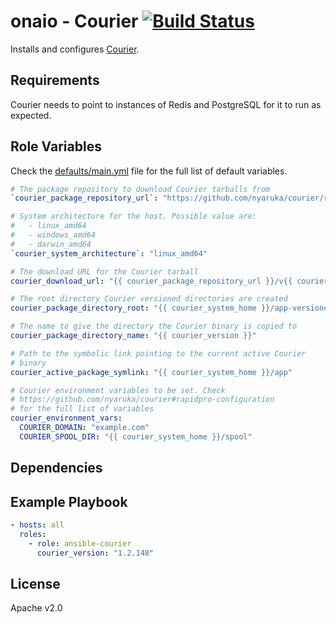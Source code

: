 onaio - Courier [![Build Status](https://travis-ci.org/onaio/ansible-courier.svg?branch=master)](https://travis-ci.org/onaio/ansible-courier)
=========

Installs and configures [Courier](https://github.com/nyaruka/courier).

Requirements
------------

Courier needs to point to instances of Redis and PostgreSQL for it to run as expected.

Role Variables
--------------
Check the [defaults/main.yml](./defaults/main.yml) file for the full list of default variables.

```yml
# The package repository to download Courier tarballs from
`courier_package_repository_url`: "https://github.com/nyaruka/courier/releases/download"

# System architecture for the host. Possible value are:
#   - linux_amd64
#   - windows_amd64
#   - darwin_amd64
`courier_system_architecture`: "linux_amd64"

# The download URL for the Courier tarball
courier_download_url: "{{ courier_package_repository_url }}/v{{ courier_version }}/courier_{{ courier_version }}_{{ courier_system_architecture }}.tar.gz"

# The root directory Courier versioned directories are created
courier_package_directory_root: "{{ courier_system_home }}/app-versioned"

# The name to give the directory the Courier binary is copied to
courier_package_directory_name: "{{ courier_version }}"

# Path to the symbolic link pointing to the current active Courier
# binary
courier_active_package_symlink: "{{ courier_system_home }}/app"

# Courier environment variables to be set. Check
# https://github.com/nyaruka/courier#rapidpro-configuration
# for the full list of variables
courier_environment_vars:
  COURIER_DOMAIN: "example.com"
  COURIER_SPOOL_DIR: "{{ courier_system_home }}/spool"
```

Dependencies
------------

Example Playbook
----------------

```yml
- hosts: all
  roles:
    - role: ansible-courier
      courier_version: "1.2.148"
```

License
-------

Apache v2.0
